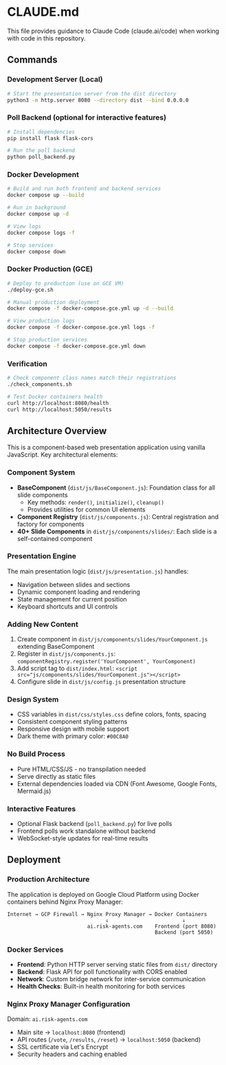 # CLAUDE.md

This file provides guidance to Claude Code (claude.ai/code) when working with code in this repository.

## Commands

### Development Server (Local)
```bash
# Start the presentation server from the dist directory
python3 -m http.server 8080 --directory dist --bind 0.0.0.0
```

### Poll Backend (optional for interactive features)
```bash
# Install dependencies
pip install flask flask-cors

# Run the poll backend
python poll_backend.py
```

### Docker Development
```bash
# Build and run both frontend and backend services
docker compose up --build

# Run in background
docker compose up -d

# View logs
docker compose logs -f

# Stop services
docker compose down
```

### Docker Production (GCE)
```bash
# Deploy to production (use on GCE VM)
./deploy-gce.sh

# Manual production deployment
docker compose -f docker-compose.gce.yml up -d --build

# View production logs
docker compose -f docker-compose.gce.yml logs -f

# Stop production services
docker compose -f docker-compose.gce.yml down
```

### Verification
```bash
# Check component class names match their registrations
./check_components.sh

# Test Docker containers health
curl http://localhost:8080/health
curl http://localhost:5050/results
```

## Architecture Overview

This is a component-based web presentation application using vanilla JavaScript. Key architectural elements:

### Component System
- **BaseComponent** (`dist/js/BaseComponent.js`): Foundation class for all slide components
  - Key methods: `render()`, `initialize()`, `cleanup()`
  - Provides utilities for common UI elements
- **Component Registry** (`dist/js/components.js`): Central registration and factory for components
- **40+ Slide Components** in `dist/js/components/slides/`: Each slide is a self-contained component

### Presentation Engine
The main presentation logic (`dist/js/presentation.js`) handles:
- Navigation between slides and sections
- Dynamic component loading and rendering
- State management for current position
- Keyboard shortcuts and UI controls

### Adding New Content
1. Create component in `dist/js/components/slides/YourComponent.js` extending BaseComponent
2. Register in `dist/js/components.js`: `componentRegistry.register('YourComponent', YourComponent)`
3. Add script tag to `dist/index.html`: `<script src="js/components/slides/YourComponent.js"></script>`
4. Configure slide in `dist/js/config.js` presentation structure

### Design System
- CSS variables in `dist/css/styles.css` define colors, fonts, spacing
- Consistent component styling patterns
- Responsive design with mobile support
- Dark theme with primary color: `#00C8A0`

### No Build Process
- Pure HTML/CSS/JS - no transpilation needed
- Serve directly as static files
- External dependencies loaded via CDN (Font Awesome, Google Fonts, Mermaid.js)

### Interactive Features
- Optional Flask backend (`poll_backend.py`) for live polls
- Frontend polls work standalone without backend
- WebSocket-style updates for real-time results

## Deployment

### Production Architecture
The application is deployed on Google Cloud Platform using Docker containers behind Nginx Proxy Manager:

```
Internet → GCP Firewall → Nginx Proxy Manager → Docker Containers
                                ↓                        ↓
                          ai.risk-agents.com    Frontend (port 8080)
                                                Backend (port 5050)
```

### Docker Services
- **Frontend**: Python HTTP server serving static files from `dist/` directory
- **Backend**: Flask API for poll functionality with CORS enabled
- **Network**: Custom bridge network for inter-service communication
- **Health Checks**: Built-in health monitoring for both services

### Nginx Proxy Manager Configuration
Domain: `ai.risk-agents.com`
- Main site → `localhost:8080` (frontend)
- API routes (`/vote`, `/results`, `/reset`) → `localhost:5050` (backend)
- SSL certificate via Let's Encrypt
- Security headers and caching enabled